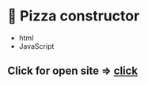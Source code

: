 # 🍕 Pizza constructor
- html
- JavaScript

## Click for open site => [click](https://artemkimi.github.io/pizza-constructor/)
